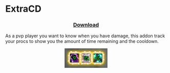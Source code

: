 # ExtraCD

<h3 align="center"> <a href="https://github.com/Orbinya/World-of-Warcraft/raw/master/Addons/ExtraCD/ExtraCD.zip">Download</a> </h3>

As a pvp player you want to know when you have damage, this addon track your procs to show you the amount of time remaining and the cooldown.

<p align="center"> <img src="https://raw.githubusercontent.com/Orbinya/World-of-Warcraft/master/Images/ExtraCD.jpg" /> </p>
